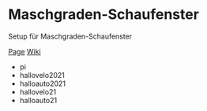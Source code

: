 # Maschgraden-Schaufenster
Setup für Maschgraden-Schaufenster

[Page](https://matthiasulrich.github.io/maschgraden/)
[Wiki](https://github.com/matthiasulrich/maschgraden/wiki)

- pi
- hallovelo2021
- halloauto2021
- hallovelo21
- halloauto21
